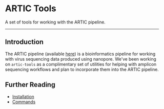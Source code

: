 # ARTIC Tools

A set of tools for working with the ARTIC pipeline.

---

## Introduction

The ARTIC pipeline (available [here](https://github.com/artic-network/fieldbioinformatics)) is a bioinformatics pipeline for working with virus sequencing data produced using nanopore. We've been working on `artic-tools` as a complimentary set of utilities for helping with amplicon sequencing workflows and plan to incorporate them into the ARTIC pipeline.

## Further Reading

- [Installation](./installation.md)
- [Commands](./commands.md)
